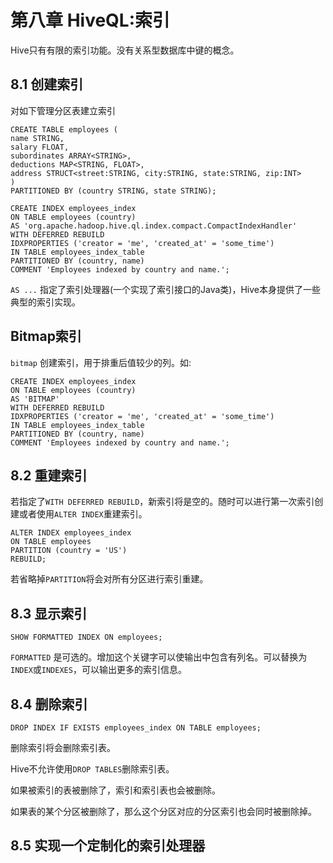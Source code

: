 # 第八章 HiveQL:索引

Hive只有有限的索引功能。没有关系型数据库中键的概念。

## 8.1 创建索引

对如下管理分区表建立索引

```
CREATE TABLE employees (
name STRING,
salary FLOAT,
subordinates ARRAY<STRING>,
deductions MAP<STRING, FLOAT>,
address STRUCT<street:STRING, city:STRING, state:STRING, zip:INT>
)
PARTITIONED BY (country STRING, state STRING);
```

```
CREATE INDEX employees_index
ON TABLE employees (country)
AS 'org.apache.hadoop.hive.ql.index.compact.CompactIndexHandler'
WITH DEFERRED REBUILD
IDXPROPERTIES ('creator = 'me', 'created_at' = 'some_time')
IN TABLE employees_index_table
PARTITIONED BY (country, name)
COMMENT 'Employees indexed by country and name.';
```

```AS ...``` 指定了索引处理器(一个实现了索引接口的Java类)，Hive本身提供了一些典型的索引实现。

## Bitmap索引

```bitmap``` 创建索引，用于排重后值较少的列。如:

```
CREATE INDEX employees_index
ON TABLE employees (country)
AS 'BITMAP'
WITH DEFERRED REBUILD
IDXPROPERTIES ('creator = 'me', 'created_at' = 'some_time')
IN TABLE employees_index_table
PARTITIONED BY (country, name)
COMMENT 'Employees indexed by country and name.';
```




## 8.2 重建索引

若指定了```WITH DEFERRED REBUILD```，新索引将是空的。随时可以进行第一次索引创建或者使用```ALTER INDEX```重建索引。

```
ALTER INDEX employees_index
ON TABLE employees
PARTITION (country = 'US')
REBUILD;
```

若省略掉```PARTITION```将会对所有分区进行索引重建。


## 8.3 显示索引

```
SHOW FORMATTED INDEX ON employees;
```

```FORMATTED``` 是可选的。增加这个关键字可以使输出中包含有列名。可以替换为```INDEX```或```INDEXES```，可以输出更多的索引信息。


## 8.4 删除索引

```
DROP INDEX IF EXISTS employees_index ON TABLE employees;
```

删除索引将会删除索引表。

Hive不允许使用```DROP TABLES```删除索引表。

如果被索引的表被删除了，索引和索引表也会被删除。

如果表的某个分区被删除了，那么这个分区对应的分区索引也会同时被删除掉。


## 8.5 实现一个定制化的索引处理器
